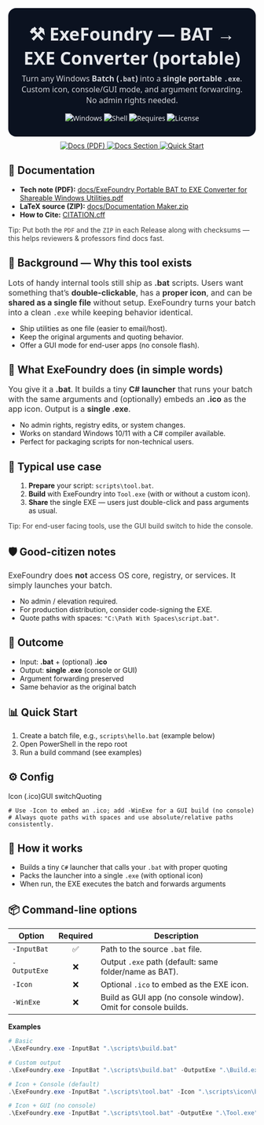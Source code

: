 <!-- Hero -->
<div align="center" style="font-family: ui-sans-serif, system-ui, Segoe UI; color:#e5e7eb; background:#0b1220; padding:28px 18px; border-radius:16px;">
  <h1 style="margin:0 0 6px; font-size:36px;">⚒️ ExeFoundry — BAT → EXE Converter (portable)</h1>
  <p style="margin:0 0 16px; font-size:16px; opacity:.9;">
    Turn any Windows <b>Batch (<code>.bat</code>)</b> into a <b>single portable <code>.exe</code></b>.<br>
    Custom icon, console/GUI mode, and argument forwarding. No admin rights needed.
  </p>

  <img alt="Windows" src="https://img.shields.io/badge/OS-Windows-0078D6?logo=windows&logoColor=white" />
  <img alt="Shell" src="https://img.shields.io/badge/Shell-PowerShell%20%2B%20C%23-111827" />
  <img alt="Requires" src="https://img.shields.io/badge/Requires-.NET%20compiler%20(csc)-informational" />
  <img alt="License" src="https://img.shields.io/badge/License-MIT-yellow.svg" />
</div>

<!-- Quick-links badges (keep right after the hero) -->
<p align="center" style="margin:10px 0 0;">
  <a href="docs/ExeFoundry Portable BAT to EXE Converter for Shareable Windows Utilities.pdf">
    <img alt="Docs (PDF)" src="https://img.shields.io/badge/Docs-PDF-2563EB?logo=readthedocs&logoColor=white">
  </a>
  <a href="#-documentation">
    <img alt="Docs Section" src="https://img.shields.io/badge/Documentation-0EA5E9">
  </a>
  <a href="#-quick-start">
    <img alt="Quick Start" src="https://img.shields.io/badge/Quick%20Start-22C55E">
  </a>
</p>

<!-- =========================
      Dedicated Documentation (NEW)
     ========================= -->
<div id="-documentation" class="blk card">
  <h2>📄 Documentation</h2>
  <ul>
    <li><b>Tech note (PDF):</b> <a href="docs/ExeFoundry Portable BAT to EXE Converter for Shareable Windows Utilities.pdf">docs/ExeFoundry Portable BAT to EXE Converter for Shareable Windows Utilities.pdf</a></li>
    <li><b>LaTeX source (ZIP):</b> <a href="docs/Documentation Maker.zip">docs/Documentation Maker.zip</a></li>
    <li><b>How to Cite:</b> <a href="CITATION.cff">CITATION.cff</a></li>
  </ul>
  <p style="opacity:.85;margin:.4rem 0 0;">
    Tip: Put both the <code>PDF</code> and the <code>ZIP</code> in each Release along with checksums — this helps reviewers & professors find docs fast.
  </p>
</div>

<!-- =========================
      Background & Motivation
     ========================= -->
<div class="blk card">
  <h2>🧭 Background — Why this tool exists</h2>
  <p class="lead" style="margin:.25rem 0 .75rem; font-size:16px; opacity:.9">
    Lots of handy internal tools still ship as <b>.bat</b> scripts. Users want something that’s
    <b>double-clickable</b>, has a <b>proper icon</b>, and can be <b>shared as a single file</b> without setup.
    ExeFoundry turns your batch into a clean <code>.exe</code> while keeping behavior identical.
  </p>
  <ul>
    <li>Ship utilities as one file (easier to email/host).</li>
    <li>Keep the original arguments and quoting behavior.</li>
    <li>Offer a GUI mode for end-user apps (no console flash).</li>
  </ul>
</div>

<div class="blk card">
  <h2>🚀 What ExeFoundry does (in simple words)</h2>
  <p class="lead" style="margin:.25rem 0 .75rem; font-size:16px; opacity:.9">
    You give it a <b>.bat</b>. It builds a tiny <b>C# launcher</b> that runs your batch with the same arguments
    and (optionally) embeds an <b>.ico</b> as the app icon. Output is a <b>single .exe</b>.
  </p>
  <ul>
    <li>No admin rights, registry edits, or system changes.</li>
    <li>Works on standard Windows 10/11 with a C# compiler available.</li>
    <li>Perfect for packaging scripts for non-technical users.</li>
  </ul>
</div>

<div class="blk card">
  <h2>🧩 Typical use case</h2>
  <ol style="margin-left:1.1rem">
    <li><b>Prepare</b> your script: <code>scripts\tool.bat</code>.</li>
    <li><b>Build</b> with ExeFoundry into <code>Tool.exe</code> (with or without a custom icon).</li>
    <li><b>Share</b> the single EXE — users just double-click and pass arguments as usual.</li>
  </ol>
  <p class="muted" style="opacity:.85">Tip: For end-user facing tools, use the GUI build switch to hide the console.</p>
</div>

<div class="blk card">
  <h2>🛡️ Good-citizen notes</h2>
  <p class="lead" style="margin:.25rem 0 .75rem; font-size:16px; opacity:.9">
    ExeFoundry does <b>not</b> access OS core, registry, or services. It simply launches your batch.
  </p>
  <ul>
    <li>No admin / elevation required.</li>
    <li>For production distribution, consider code-signing the EXE.</li>
    <li>Quote paths with spaces: <code>"C:\Path With Spaces\script.bat"</code>.</li>
  </ul>
</div>

<div class="blk card">
  <h2>🎯 <span class="result">Outcome</span></h2>
  <ul>
    <li>Input: <b>.bat</b> + (optional) <b>.ico</b></li>
    <li>Output: <b>single .exe</b> (console or GUI)</li>
    <li>Argument forwarding preserved</li>
    <li>Same behavior as the original batch</li>
  </ul>
</div>

<div class="blk card">
  <h2>📊 <span id="-quick-start" class="step">Quick Start</span></h2>
  <ol>
    <li>Create a batch file, e.g., <code>scripts\hello.bat</code> (example below)</li>
    <li>Open PowerShell in the repo root</li>
    <li>Run a build command (see examples)</li>
  </ol>
</div>

<div class="blk card">
  <h2>⚙️ Config</h2>
  <p><span class="pill">Icon (.ico)</span><span class="pill">GUI switch</span><span class="pill">Quoting</span></p>
  <pre><code># Use -Icon to embed an .ico; add -WinExe for a GUI build (no console)
# Always quote paths with spaces and use absolute/relative paths consistently.
</code></pre>
</div>

<div class="blk card">
  <h2>🧠 How it works</h2>
  <ul>
    <li>Builds a tiny <code>C#</code> launcher that calls your <code>.bat</code> with proper quoting</li>
    <li>Packs the launcher into a single <code>.exe</code> (with optional icon)</li>
    <li>When run, the EXE executes the batch and forwards arguments</li>
  </ul>
</div>

<div class="blk card">
  <h2>📦 Command-line options</h2>

| Option       | Required | Description                                                        |
|--------------|:--------:|--------------------------------------------------------------------|
| `-InputBat`  | ✅       | Path to the source `.bat` file.                                    |
| `-OutputExe` | ❌       | Output `.exe` path (default: same folder/name as BAT).             |
| `-Icon`      | ❌       | Optional `.ico` to embed as the EXE icon.                          |
| `-WinExe`    | ❌       | Build as GUI app (no console window). Omit for console builds.     |

**Examples**
```powershell
# Basic
.\ExeFoundry.exe -InputBat ".\scripts\build.bat"

# Custom output
.\ExeFoundry.exe -InputBat ".\scripts\build.bat" -OutputExe ".\Build.exe"

# Icon + Console (default)
.\ExeFoundry.exe -InputBat ".\scripts\tool.bat" -Icon ".\scripts\icon\bat_to_exe.ico"

# Icon + GUI (no console)
.\ExeFoundry.exe -InputBat ".\scripts\tool.bat" -OutputExe ".\Tool.exe" -Icon ".\scripts\icon\bat_to_exe.ico" -WinExe
